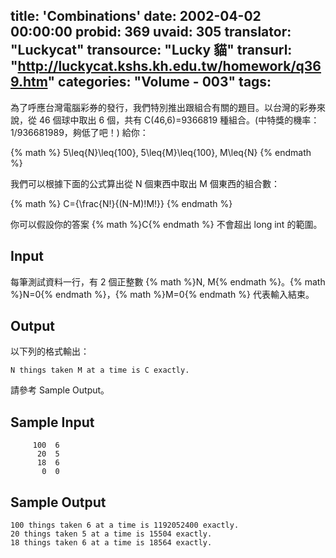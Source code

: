 title: 'Combinations'
date: 2002-04-02 00:00:00
probid: 369
uvaid: 305
translator: "Luckycat"
transource: "Lucky 貓"
transurl: "http://luckycat.kshs.kh.edu.tw/homework/q369.htm"
categories: "Volume - 003"
tags:
---

為了呼應台灣電腦彩券的發行，我們特別推出跟組合有關的題目。以台灣的彩券來說，從 46 個球中取出 6 個，共有 C(46,6)=9366819 種組合。(中特獎的機率：1/936681989，夠低了吧！) 給你：

{% math %}
5\leq{N}\leq{100}, 5\leq{M}\leq{100}, M\leq{N}
{% endmath %}

我們可以根據下面的公式算出從 N 個東西中取出 M 個東西的組合數：

{% math %}
C={\frac{N!}{(N-M)!M!}}
{% endmath %}

你可以假設你的答案 {% math %}C{% endmath %} 不會超出 long int 的範圍。

## Input ##

每筆測試資料一行，有 2 個正整數 {% math %}N, M{% endmath %}。{% math %}N=0{% endmath %}，{% math %}M=0{% endmath %} 代表輸入結束。

## Output ##

以下列的格式輸出：

`N things taken M at a time is C exactly.`

請參考 Sample Output。

## Sample Input ##

	     100  6
	      20  5
	      18  6
	       0  0

## Sample Output ##

	100 things taken 6 at a time is 1192052400 exactly.
	20 things taken 5 at a time is 15504 exactly.
	18 things taken 6 at a time is 18564 exactly.